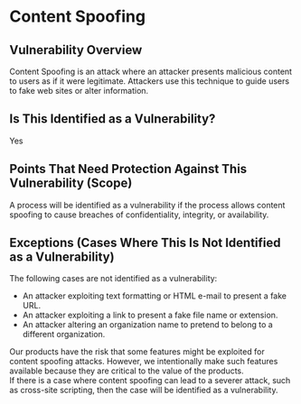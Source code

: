 Content Spoofing
====

## Vulnerability Overview
Content Spoofing is an attack where an attacker presents malicious content to users as if it were legitimate. Attackers use this technique to guide users to fake web sites or alter information.

## Is This Identified as a Vulnerability?
Yes

## Points That Need Protection Against This Vulnerability (Scope)
A process will be identified as a vulnerability if the process allows content spoofing to cause breaches of confidentiality, integrity, or availability. 

## Exceptions (Cases Where This Is Not Identified as a Vulnerability)
The following cases are not identified as a vulnerability:
* An attacker exploiting text formatting or HTML e-mail to present a fake URL.
* An attacker exploiting a link to present a fake file name or extension.
* An attacker altering an organization name to pretend to belong to a different organization.

Our products have the risk that some features might be exploited for content spoofing attacks. However, we intentionally make such features available because they are critical to the value of the products.  
If there is a case where content spoofing can lead to a severer attack, such as cross-site scripting, then the case will be identified as a vulnerability.

